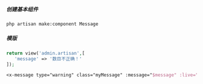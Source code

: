 ##### 创建基本组件

```tex
php artisan make:component Message
```

##### 模版

``` php
return view('admin.artisan',[
   'message' => '数目不正确！'
]);
```



``` tex
<x-message type="warning" class="myMessage" :message="$message" :live="@env('MEMCACHED_HOST')" />
```





